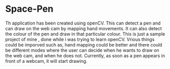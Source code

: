 # Space-Pen

Th application has been created using openCV. This can detect a pen and can draw on the web cam by mapping hand movements. It can also detect the colour of the pen and draw in that particular colour. This is just a sample project of mine , done while i was trying to learn openCV. Vrious things could be imporved such as, hand mapping could be better and there could be different modes where the user can decide when he wants to draw on the web cam, and when he does not. Currently, as soon as a pen appears in front of a webcam, it will start drawing.  
